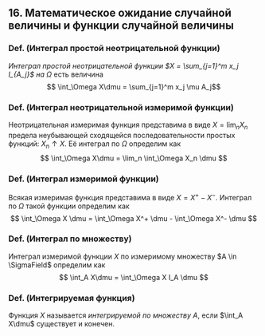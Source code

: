 ## 16. Математическое ожидание случайной величины и функции случайной величины ##

### Def. (Интеграл простой неотрицательной функции) ###
*Интеграл простой неотрицательной функции $X = \sum_{j=1}^m x_j I_{A_j}$ на $\Omega$*
есть величина
$$ \int_\Omega X\dmu = \sum_{j=1}^m x_j \mu A_j$$

### Def. (Интеграл неотрицательной измеримой функции) ###
Неотрицательная измеримая функция представима в виде $X = \lim_n X_n$
предела неубывающей сходящейся последовательности простых функций: $X_n \uparrow X$.
Её интеграл по $\Omega$ определим как
$$ \int_\Omega X\dmu = \lim_n \int_\Omega X_n \dmu $$


### Def. (Интеграл измеримой функции) ###
Всякая измеримая функция представима в виде $X = X^+ - X^-$.
Интеграл по $\Omega$ такой функции определим как 
$$ \int_\Omega X \dmu = \int_\Omega X^+ \dmu - \int_\Omega X^- \dmu $$

### Def. (Интеграл по множеству) ###
Интеграл измеримой функции $X$ по измеримому множеству $A \in \SigmaField$
определим как
$$ \int_A X\dmu = \int_\Omega X I_A \dmu $$


### Def. (Интегрируемая функция) ###
Функция $X$ называется *интегрируемой по множеству $A$*, если
$\int_A X\dmu$ существует и конечен.
